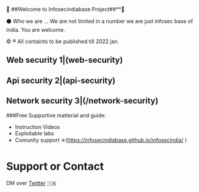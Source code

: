 :triangular_flag_on_post:
##Welcome to Infosecindiabase Project##**:triangular_flag_on_post:



:black_circle: Who we are ... 
             We are not limited in a number we are just infosec base of india. You are welcome. 

:copyright: :registered: All containts to be published till 2022 jan. 

Web security     1|(web-security)
------------------
Api security     2|(api-security)
------------------
Network security 3|(/network-security)
------------------

###Free Supportive matterial and guide:
- Instruction Videos
- Exploitable labs
- Comunity support
:eight_spoked_asterisk:(https://infosecindiabase.github.io/infosecindia/ )


# Support or Contact
DM over [Twitter](https://twitter.com/infosec_india) :india:
